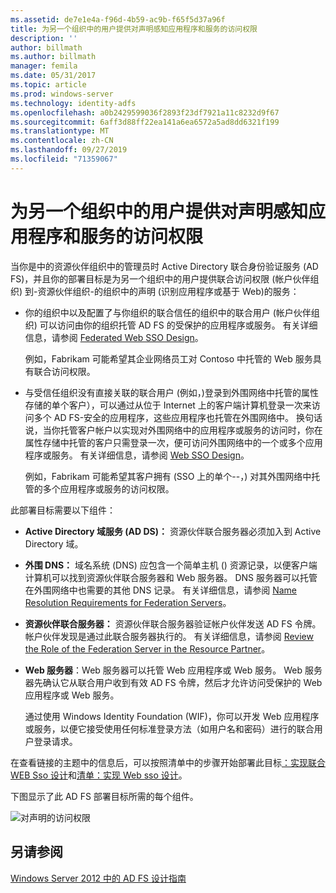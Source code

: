 ```yaml
---
ms.assetid: de7e1e4a-f96d-4b59-ac9b-f65f5d37a96f
title: 为另一个组织中的用户提供对声明感知应用程序和服务的访问权限
description: ''
author: billmath
ms.author: billmath
manager: femila
ms.date: 05/31/2017
ms.topic: article
ms.prod: windows-server
ms.technology: identity-adfs
ms.openlocfilehash: a0b2429599036f2893f23df7921a11c8232d9f67
ms.sourcegitcommit: 6aff3d88ff22ea141a6ea6572a5ad8dd6321f199
ms.translationtype: MT
ms.contentlocale: zh-CN
ms.lasthandoff: 09/27/2019
ms.locfileid: "71359067"
---
```

# <a name="provide-users-in-another-organization-access-to-your-claims-aware-applications-and-services"></a>为另一个组织中的用户提供对声明感知应用程序和服务的访问权限


当你是中的资源伙伴组织中的管理员时 Active Directory 联合身份验证服务 \(AD FS\)，并且你的部署目标是为另一个组织中的用户提供联合访问权限 \(帐户伙伴组织\) 到\-资源伙伴组织\-的组织中的声明 \(识别应用程序或基于 Web\)的服务：  
  
-   你的组织中以及配置了与你组织的联合信任的组织中的联合用户 \(帐户伙伴组织\) 可以访问由你的组织托管 AD FS 的受保护的应用程序或服务。 有关详细信息，请参阅 [Federated Web SSO Design](Federated-Web-SSO-Design.md)。  
  
    例如，Fabrikam 可能希望其企业网络员工对 Contoso 中托管的 Web 服务具有联合访问权限。  
  
-   与受信任组织没有直接关联的联合用户 \(例如，\)登录到外围网络中托管的属性存储的单个客户），可以通过从位于 Internet 上的客户端计算机登录一次来访问多个 AD FS\-安全的应用程序，这些应用程序也托管在外围网络中。 换句话说，当你托管客户帐户以实现对外围网络中的应用程序或服务的访问时，你在属性存储中托管的客户只需登录一次，便可访问外围网络中的一个或多个应用程序或服务。 有关详细信息，请参阅 [Web SSO Design](Web-SSO-Design.md)。  
  
    例如，Fabrikam 可能希望其客户拥有 \(SSO 上的单个\-\-，\) 对其外围网络中托管的多个应用程序或服务的访问权限。  
  
此部署目标需要以下组件：  
  
-   **Active Directory 域服务 \(AD DS\)：** 资源伙伴联合服务器必须加入到 Active Directory 域。  
  
-   **外围 DNS：** 域名系统 \(DNS\) 应包含一个简单主机 \(\) 资源记录，以便客户端计算机可以找到资源伙伴联合服务器和 Web 服务器。 DNS 服务器可以托管在外围网络中也需要的其他 DNS 记录。 有关详细信息，请参阅 [Name Resolution Requirements for Federation Servers](Name-Resolution-Requirements-for-Federation-Servers.md)。  
  
-   **资源伙伴联合服务器：** 资源伙伴联合服务器验证帐户伙伴发送 AD FS 令牌。 帐户伙伴发现是通过此联合服务器执行的。 有关详细信息，请参阅 [Review the Role of the Federation Server in the Resource Partner](Review-the-Role-of-the-Federation-Server-in-the-Resource-Partner.md)。  
  
-   **Web 服务器**：Web 服务器可以托管 Web 应用程序或 Web 服务。 Web 服务器先确认它从联合用户收到有效 AD FS 令牌，然后才允许访问受保护的 Web 应用程序或 Web 服务。  
  
    通过使用 Windows Identity Foundation \(WIF\)，你可以开发 Web 应用程序或服务，以便它接受使用任何标准登录方法（如用户名和密码）进行的联合用户登录请求。  
  
在查看链接的主题中的信息后，可以按照清单中的步骤开始部署此目标[：实现联合 WEB Sso 设计](../../ad-fs/deployment/Checklist--Implementing-a-Federated-Web-SSO-Design.md)和[清单：实现 Web sso 设计](../../ad-fs/deployment/Checklist--Implementing-a-Web-SSO-Design.md)。  
  
下图显示了此 AD FS 部署目标所需的每个组件。  
  
![对声明的访问权限](media/75358b16-2a6f-4e16-9cc4-b0e614480305.gif)  
  
## <a name="see-also"></a>另请参阅
[Windows Server 2012 中的 AD FS 设计指南](AD-FS-Design-Guide-in-Windows-Server-2012.md)
